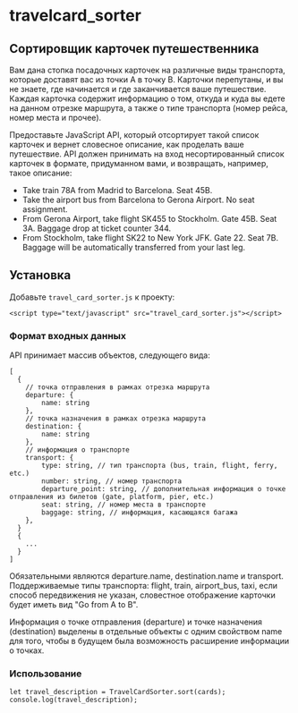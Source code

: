 # travelcard_sorter
## Сортировщик карточек путешественника

Вам дана стопка посадочных карточек на различные виды транспорта, которые доставят вас из точки A в точку B. Карточки перепутаны, и вы не знаете, где начинается и где заканчивается ваше путешествие. Каждая карточка содержит информацию о том, откуда и куда вы едете на данном отрезке маршрута, а также о типе транспорта (номер рейса, номер места и прочее).

Предоставьте JavaScript API, который отсортирует такой список карточек и вернет словесное описание, как проделать ваше путешествие. API должен принимать на вход несортированный список карточек в формате, придуманном вами, и возвращать, например, такое описание:

* Take train 78A from Madrid to Barcelona. Seat 45B.
* Take the airport bus from Barcelona to Gerona Airport. No seat assignment.
* From Gerona Airport, take flight SK455 to Stockholm. Gate 45B. Seat 3A. Baggage drop at ticket counter 344.
* From Stockholm, take flight SK22 to New York JFK. Gate 22. Seat 7B. Baggage will be automatically transferred from your last leg.

## Установка
Добавьте `travel_card_sorter.js` к проекту:

```<script type="text/javascript" src="travel_card_sorter.js"></script>```

### Формат входных данных

API принимает массив объектов, следующего вида:
```
[
  {
    // точка отправления в рамках отрезка маршрута
    departure: {
        name: string
    },
    // точка назначения в рамках отрезка маршрута
    destination: {
        name: string
    },
    // информация о транспорте
    transport: {
        type: string, // тип транспорта (bus, train, flight, ferry, etc.)
        number: string, // номер транспорта
        departure_point: string, // дополнительная информация о точке отправления из билетов (gate, platform, pier, etc.)
        seat: string, // номер места в транспорте
        baggage: string, // информация, касающаяся багажа
    },
  }
  {
    ...
  }
]
```
Обязательными являются departure.name, destination.name и transport. Поддерживаемые типы транспорта: flight, train, airport_bus, taxi, если способ передвижения не указан, словестное отображение карточки будет иметь вид "Go from A to B".

Информация о точке отправления (departure) и точке назначения (destination) выделены в отдельные объекты с одним свойством name для того, чтобы в будущем была возможность расширение информации о точках.

### Использование

```
let travel_description = TravelCardSorter.sort(cards);
console.log(travel_description);
```
